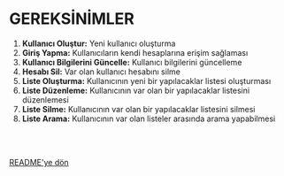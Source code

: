 # GEREKSİNİMLER

1. **Kullanıcı Oluştur:** Yeni kullanıcı oluşturma
2. **Giriş Yapma:** Kullanıcıların kendi hesaplarına erişim sağlaması
3. **Kullanıcı Bilgilerini Güncelle:** Kullanıcı bilgilerini güncelleme
4. **Hesabı Sil:** Var olan kullanıcı hesabını silme
5. **Liste Oluşturma:** Kullanıcının yeni bir yapılacaklar listesi oluşturması
6. **Liste Düzenleme:** Kullanıcının var olan bir yapılacaklar listesini düzenlemesi
7. **Liste Silme:** Kullanıcının var olan bir yapılacaklar listesini silmesi
8. **Liste Arama:** Kullanıcının var olan listeler arasında arama yapabilmesi


<br/>
<br/>

[README'ye dön](../README.md) 